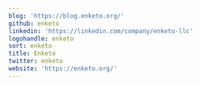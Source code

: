 ```yaml
---
blog: 'https://blog.enketo.org/'
github: enketo
linkedin: 'https://linkedin.com/company/enketo-llc'
logohandle: enketo
sort: enketo
title: Enketo
twitter: enketo
website: 'https://enketo.org/'
---
```

